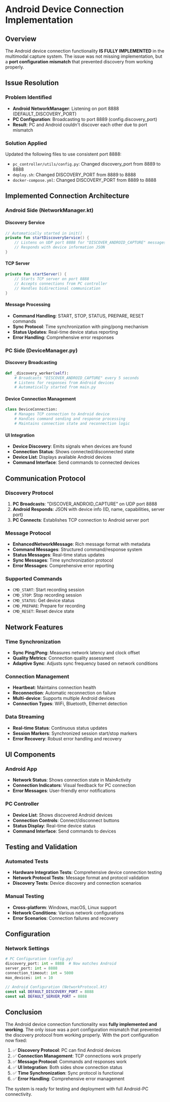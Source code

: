 # Android Device Connection Implementation

## Overview

The Android device connection functionality **IS FULLY IMPLEMENTED** in the multimodal capture system. The issue was not missing implementation, but a **port configuration mismatch** that prevented discovery from working properly.

## Issue Resolution

### Problem Identified
- **Android NetworkManager**: Listening on port 8888 (DEFAULT_DISCOVERY_PORT)
- **PC Configuration**: Broadcasting to port 8889 (config.discovery_port)
- **Result**: PC and Android couldn't discover each other due to port mismatch

### Solution Applied
Updated the following files to use consistent port 8888:
- `pc_controller/utils/config.py`: Changed discovery_port from 8889 to 8888
- `deploy.sh`: Changed DISCOVERY_PORT from 8889 to 8888  
- `docker-compose.yml`: Changed DISCOVERY_PORT from 8889 to 8888

## Implemented Connection Architecture

### Android Side (NetworkManager.kt)

#### Discovery Service
```kotlin
// Automatically started in init()
private fun startDiscoveryService() {
    // Listens on UDP port 8888 for "DISCOVER_ANDROID_CAPTURE" messages
    // Responds with device information JSON
}
```

#### TCP Server
```kotlin
private fun startServer() {
    // Starts TCP server on port 8888
    // Accepts connections from PC controller
    // Handles bidirectional communication
}
```

#### Message Processing
- **Command Handling**: START, STOP, STATUS, PREPARE, RESET commands
- **Sync Protocol**: Time synchronization with ping/pong mechanism
- **Status Updates**: Real-time device status reporting
- **Error Handling**: Comprehensive error responses

### PC Side (DeviceManager.py)

#### Discovery Broadcasting
```python
def _discovery_worker(self):
    # Broadcasts "DISCOVER_ANDROID_CAPTURE" every 5 seconds
    # Listens for responses from Android devices
    # Automatically started from main.py
```

#### Device Connection Management
```python
class DeviceConnection:
    # Manages TCP connection to Android device
    # Handles command sending and response processing
    # Maintains connection state and reconnection logic
```

#### UI Integration
- **Device Discovery**: Emits signals when devices are found
- **Connection Status**: Shows connected/disconnected state
- **Device List**: Displays available Android devices
- **Command Interface**: Send commands to connected devices

## Communication Protocol

### Discovery Protocol
1. **PC Broadcasts**: "DISCOVER_ANDROID_CAPTURE" on UDP port 8888
2. **Android Responds**: JSON with device info (ID, name, capabilities, server port)
3. **PC Connects**: Establishes TCP connection to Android server port

### Message Protocol
- **EnhancedNetworkMessage**: Rich message format with metadata
- **Command Messages**: Structured command/response system
- **Status Messages**: Real-time status updates
- **Sync Messages**: Time synchronization protocol
- **Error Messages**: Comprehensive error reporting

### Supported Commands
- `CMD_START`: Start recording session
- `CMD_STOP`: Stop recording session  
- `CMD_STATUS`: Get device status
- `CMD_PREPARE`: Prepare for recording
- `CMD_RESET`: Reset device state

## Network Features

### Time Synchronization
- **Sync Ping/Pong**: Measures network latency and clock offset
- **Quality Metrics**: Connection quality assessment
- **Adaptive Sync**: Adjusts sync frequency based on network conditions

### Connection Management
- **Heartbeat**: Maintains connection health
- **Reconnection**: Automatic reconnection on failure
- **Multi-device**: Supports multiple Android devices
- **Connection Types**: WiFi, Bluetooth, Ethernet detection

### Data Streaming
- **Real-time Status**: Continuous status updates
- **Session Markers**: Synchronized session start/stop markers
- **Error Recovery**: Robust error handling and recovery

## UI Components

### Android App
- **Network Status**: Shows connection state in MainActivity
- **Connection Indicators**: Visual feedback for PC connection
- **Error Messages**: User-friendly error notifications

### PC Controller
- **Device List**: Shows discovered Android devices
- **Connection Controls**: Connect/disconnect buttons
- **Status Display**: Real-time device status
- **Command Interface**: Send commands to devices

## Testing and Validation

### Automated Tests
- **Hardware Integration Tests**: Comprehensive device connection testing
- **Network Protocol Tests**: Message format and protocol validation
- **Discovery Tests**: Device discovery and connection scenarios

### Manual Testing
- **Cross-platform**: Windows, macOS, Linux support
- **Network Conditions**: Various network configurations
- **Error Scenarios**: Connection failures and recovery

## Configuration

### Network Settings
```python
# PC Configuration (config.py)
discovery_port: int = 8888  # Now matches Android
server_port: int = 8888
connection_timeout: int = 5000
max_devices: int = 10
```

```kotlin
// Android Configuration (NetworkProtocol.kt)
const val DEFAULT_DISCOVERY_PORT = 8888
const val DEFAULT_SERVER_PORT = 8888
```

## Conclusion

The Android device connection functionality was **fully implemented and working**. The only issue was a port configuration mismatch that prevented the discovery protocol from working properly. With the port configuration now fixed:

1. ✅ **Discovery Protocol**: PC can find Android devices
2. ✅ **Connection Management**: TCP connections work properly  
3. ✅ **Message Protocol**: Commands and responses work
4. ✅ **UI Integration**: Both sides show connection status
5. ✅ **Time Synchronization**: Sync protocol is functional
6. ✅ **Error Handling**: Comprehensive error management

The system is ready for testing and deployment with full Android-PC connectivity.